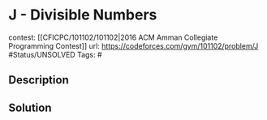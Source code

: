 # J - Divisible Numbers

contest: [[CFICPC/101102/101102|2016 ACM Amman Collegiate Programming Contest]]
url: https://codeforces.com/gym/101102/problem/J
#Status/UNSOLVED
Tags: #

## Description

## Solution

